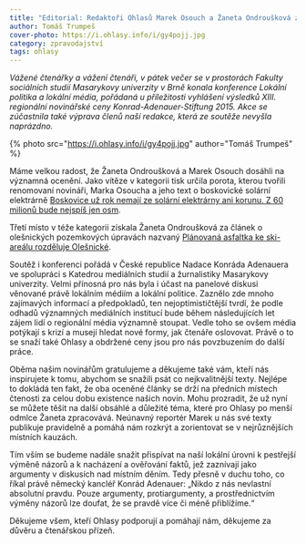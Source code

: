 ```yaml
---
title: "Editorial: Redaktoři Ohlasů Marek Osouch a Žaneta Ondroušková získali novinářské ceny"
author: Tomáš Trumpeš
cover-photo: https://i.ohlasy.info/i/gy4pojj.jpg
category: zpravodajství
tags: ohlasy
---
```


*Vážené čtenářky a vážení čtenáři, v pátek večer se v prostorách Fakulty sociálních studií Masarykovy univerzity v Brně konala konference Lokální politika a lokální média, pořádaná u příležitosti vyhlášení výsledků XIII. regionální novinářské ceny Konrad-Adenauer-Stiftung 2015. Akce se zúčastnila také výprava členů naší redakce, která ze soutěže nevyšla naprázdno.*

{% photo src="https://i.ohlasy.info/i/gy4pojj.jpg" author="Tomáš Trumpeš" %}

Máme velkou radost, že Žaneta Ondroušková a Marek Osouch dosáhli na významná ocenění. Jako vítěze v kategorii tisk určila porota, kterou tvořili renomovaní novináři, Marka Osoucha a jeho text o boskovické solární elektrárně [Boskovice už rok nemají ze solární elektrárny ani korunu. Z 60 milionů bude nejspíš jen osm](/clanky/2015/04/solarni-elektrarna.html).

Třetí místo v téže kategorii získala Žaneta Ondroušková za článek o olešnických pozemkových úpravách nazvaný [Plánovaná asfaltka ke ski-areálu rozděluje Olešnické](/clanky/2015/03/olesnicka-asfaltka.html).

Soutěž i konferenci pořádá v České republice Nadace Konráda Adenauera ve spolupráci s Katedrou mediálních studií a žurnalistiky Masarykovy univerzity. Velmi přínosná pro nás byla i účast na panelové diskusi věnované právě lokálním médiím a lokální politice. Zaznělo zde mnoho zajímavých informací a předpokladů, ten nejoptimističtější tvrdí, že podle odhadů významných mediálních institucí bude během následujících let zájem lidí o regionální média významně stoupat. Vedle toho se ovšem média potýkají s krizí a musejí hledat nové formy, jak čtenáře oslovovat. Právě o to se snaží také Ohlasy a obdržené ceny jsou pro nás povzbuzením do další práce.

Oběma našim novinářům gratulujeme a děkujeme také vám, kteří nás inspirujete k tomu, abychom se snažili psát co nejkvalitnější texty. Nejlépe to dokládá ten fakt, že oba oceněné články se drží na předních místech čtenosti za celou dobu existence našich novin. Mohu prozradit, že už nyní se můžete těšit na další obsáhlé a důležité téma, které pro Ohlasy po menší odmlce Žaneta zpracovává. Neúnavný reportér Marek u nás své texty publikuje pravidelně a pomáhá nám rozkrýt a zorientovat se v nejrůznějších místních kauzách.

Tím vším se budeme nadále snažit přispívat na naší lokální úrovni k pestřejší výměně názorů a k nacházení a ověřování faktů, jež zaznívají jako argumenty v diskusích nad místním děním. Tedy přesně v duchu toho, co říkal právě německý kancléř Konrád Adenauer: „Nikdo z nás nevlastní absolutní pravdu. Pouze argumenty, protiargumenty, a prostřednictvím výměny názorů lze doufat, že se pravdě více či méně přiblížíme.“

Děkujeme všem, kteří Ohlasy podporují a pomáhají nám, děkujeme za důvěru a čtenářskou přízeň.
